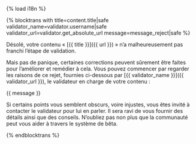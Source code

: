 {% load i18n %}

{% blocktrans with title=content.title|safe validator_name=validator.username|safe validator_url=validator.get_absolute_url message=message_reject|safe %}

Désolé, votre contenu « [{{ title }}]({{ url }}) » n’a malheureusement pas
franchi l’étape de validation.

Mais pas de panique, certaines corrections peuvent sûrement être faites
pour l’améliorer et remédier à cela. Vous pouvez commencer par regarder
les raisons de ce rejet, fournies ci-dessous par
[{{ validator_name }}]({{ validator_url }}), le validateur en charge de
votre contenu :

{{ message }}

Si certains points vous semblent obscurs, voire injustes, vous êtes invité à
contacter le validateur pour lui en parler. Il sera ravi de vous fournir des
détails ainsi que des conseils. N’oubliez pas non plus que la communauté peut
vous aider à travers le système de bêta.

{% endblocktrans %}

